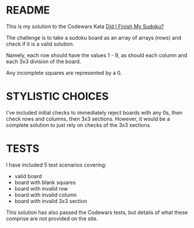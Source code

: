 # README

This is my solution to the Codewars Kata [Did I Finish My Sudoku?](https://www.codewars.com/kata/did-i-finish-my-sudoku)

The challenge is to take a sudoku board as an array of arrays (rows) and check if it is a valid solution.

Namely, each row should have the values 1 - 9, as should each column and each 3x3 division of the board.

Any incomplete squares are represented by a 0.

# STYLISTIC CHOICES

I've included initial checks to immediately reject boards with any 0s, then check rows and columns, then 3x3 sections. However, it would be a complete solution to just rely on checks of the 3x3 sections.

# TESTS

I have included 5 test scenarios covering:

- valid board
- board with blank squares
- board with invalid row
- board with invalid column
- board with invalid 3x3 section

This solution has also passed the Codewars tests, but details of what these comprise are not provided on the site.
